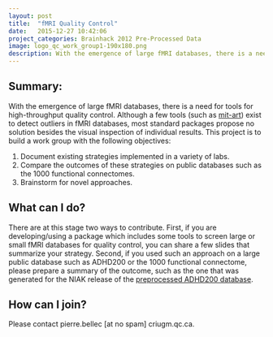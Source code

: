 ```yaml
---
layout: post
title:  "fMRI Quality Control"
date:   2015-12-27 10:42:06
project_categories: Brainhack 2012 Pre-Processed Data
image: logo_qc_work_group1-190x180.png
description: With the emergence of large fMRI databases, there is a need for tools for high-throughput quality control.
---
```

## Summary:
With the emergence of large fMRI databases, there is a need for tools for high-throughput quality control. Although a few tools (such as [mit-art](http://code.google.com/p/mit-art/)) exist to detect outliers in fMRI databases, most standard packages propose no solution besides the visual inspection of individual results. This project is to build a work group with the following objectives:  
1. Document existing strategies implemented in a variety of labs.  
2. Compare the outcomes of these strategies on public databases such as the 1000 functional connectomes.  
3. Brainstorm for novel approaches.  

## What can I do?  
There are at this stage two ways to contribute. First, if you are developing/using a package which includes some tools to screen large or small fMRI databases for quality control, you can share a few slides that summarize your strategy. Second, if you used such an approach on a large public database such as ADHD200 or the 1000 functional connectome, please prepare a summary of the outcome, such as the one that was generated for the NIAK release of the [preprocessed ADHD200 database](http://www.nitrc.org/plugins/mwiki/index.php/neurobureau:NIAKPipeline#Quality_control_of_the_preprocessing_-_Training_dataset).

## How can I join?
Please contact pierre.bellec [at no spam] criugm.qc.ca.
